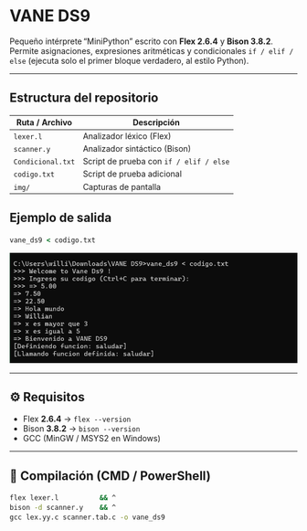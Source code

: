 # VANE DS9 
Pequeño intérprete “MiniPython” escrito con **Flex 2.6.4** y **Bison 3.8.2**.  
Permite asignaciones, expresiones aritméticas y condicionales `if / elif / else` (ejecuta solo el primer bloque verdadero, al estilo Python).

---

##  Estructura del repositorio

| Ruta / Archivo | Descripción |
|----------------|-------------|
| `lexer.l` | Analizador léxico (Flex) |
| `scanner.y` | Analizador sintáctico (Bison) |
| `Condicional.txt` | Script de prueba con `if / elif / else` |
| `codigo.txt` | Script de prueba adicional |
| `img/` | Capturas de pantalla |


## Ejemplo de salida

```bat
vane_ds9 < codigo.txt
```
![Salida de codigo](img/Salida-codigo.txt.png)

---

## ⚙️ Requisitos

* Flex **2.6.4** → `flex --version`
* Bison **3.8.2** → `bison --version`
* GCC (MinGW / MSYS2 en Windows)

---

## 🔧 Compilación (CMD / PowerShell)

```bat
flex lexer.l          && ^
bison -d scanner.y    && ^
gcc lex.yy.c scanner.tab.c -o vane_ds9

